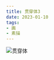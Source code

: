 ```yaml
---
title: 贯穿体3
date: 2023-01-10
tags:
- 画
- 素描
---
```


![贯穿体](C04F771E-BFF9-4FCE-97B4-0239AD527C02_s.jpg)